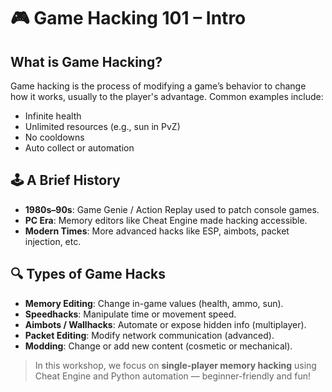 # 🎮 Game Hacking 101 – Intro

## What is Game Hacking?
Game hacking is the process of modifying a game’s behavior to change how it works, usually to the player's advantage. Common examples include:
- Infinite health
- Unlimited resources (e.g., sun in PvZ)
- No cooldowns
- Auto collect or automation

## 🕹️ A Brief History
- **1980s–90s**: Game Genie / Action Replay used to patch console games.
- **PC Era**: Memory editors like Cheat Engine made hacking accessible.
- **Modern Times**: More advanced hacks like ESP, aimbots, packet injection, etc.

## 🔍 Types of Game Hacks
- **Memory Editing**: Change in-game values (health, ammo, sun).
- **Speedhacks**: Manipulate time or movement speed.
- **Aimbots / Wallhacks**: Automate or expose hidden info (multiplayer).
- **Packet Editing**: Modify network communication (advanced).
- **Modding**: Change or add new content (cosmetic or mechanical).

> In this workshop, we focus on **single-player memory hacking** using Cheat Engine and Python automation — beginner-friendly and fun!

```  
